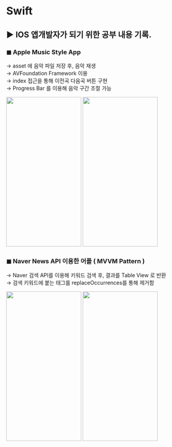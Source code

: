 # Swift

 ## ▶︎ IOS 앱개발자가 되기 위한 공부 내용 기록.


### ◼︎ Apple Music Style App

→ asset 에 음악 파일 저장 후, 음악 재생 </br>
→ AVFoundation Framework 이용 </br>
→ index 접근을 통해 이전곡 다음곡 버튼 구현 </br>
→ Progress Bar 를 이용해 음악 구간 조절 가능 </br>

<img src="https://user-images.githubusercontent.com/55011765/148767434-b79e8f10-91f6-4b32-9be8-d65309140694.png" width ="200" height="400"/> <img src="https://user-images.githubusercontent.com/55011765/148768708-fb63aca9-62b0-4ab8-9c9d-f2cccd23f342.png" width ="200" height="400"/>


### ◼︎ Naver News API 이용한 어플 ( MVVM Pattern ) 

→ Naver 검색 API를 이용해 키워드 검색 후, 결과를 Table View 로 반환 </br>
→ 검색 키워드에 붙는 태그를 replaceOccurrences를 통해 제거함 </br>

<img src="https://user-images.githubusercontent.com/55011765/148769431-c663782f-e666-401e-90ee-3c7c0c3b40ac.png" width="200" height="400"/> <img src="https://user-images.githubusercontent.com/55011765/148769461-962868ce-a25a-4008-81bb-3fbf6b1a4d6c.png" width="200" height="400"/>
